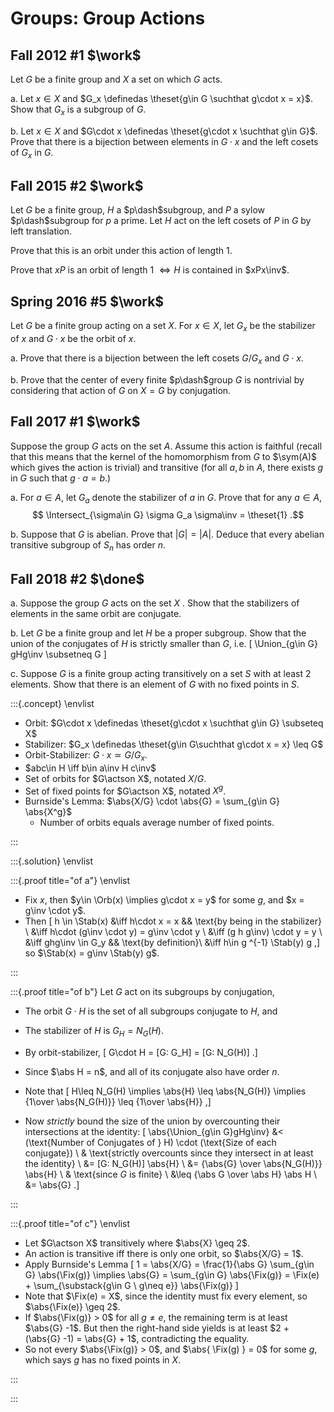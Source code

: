 # Groups: Group Actions

## Fall 2012 #1 $\work$
Let $G$ be a finite group and $X$ a set on which $G$ acts.

a.
Let $x\in X$ and $G_x \definedas \theset{g\in G \suchthat g\cdot x = x}$. 
Show that $G_x$ is a subgroup of $G$.

b.
Let $x\in X$ and $G\cdot x \definedas \theset{g\cdot x \suchthat g\in G}$.
Prove that there is a bijection between elements in $G\cdot x$ and the left cosets of $G_x$ in $G$.

## Fall 2015 #2 $\work$
Let $G$ be a finite group, $H$ a $p\dash$subgroup, and $P$ a sylow $p\dash$subgroup for $p$ a prime.
Let $H$ act on the left cosets of $P$ in $G$ by left translation.

Prove that this is an orbit under this action of length 1.

Prove that $xP$ is an orbit of length 1 $\iff H$ is contained in $xPx\inv$.

## Spring 2016 #5 $\work$
Let $G$ be a finite group acting on a set $X$.
For $x\in X$, let $G_x$ be the stabilizer of $x$ and $G\cdot x$ be the orbit of $x$.

a.
Prove that there is a bijection between the left cosets $G/G_x$ and $G\cdot x$.

b.
Prove that the center of every finite $p\dash$group $G$ is nontrivial by considering that action of $G$ on $X=G$ by conjugation.

## Fall 2017 #1 $\work$
Suppose the group $G$ acts on the set $A$. 
Assume this action is faithful (recall that this means that the kernel of the homomorphism from $G$ to $\sym(A)$ which gives the action is trivial) and transitive (for all $a, b$ in $A$, there exists $g$ in $G$ such that $g \cdot a = b$.)

a.
For $a \in A$, let $G_a$ denote the stabilizer of $a$ in $G$. 
Prove that for any $a \in A$, 
$$
\Intersect_{\sigma\in G} \sigma G_a \sigma\inv = \theset{1}
.$$

b.
Suppose that $G$ is abelian. Prove that $|G| = |A|$. Deduce that every abelian transitive subgroup of $S_n$ has order $n$.

## Fall 2018 #2 $\done$

a.
Suppose the group $G$ acts on the set $X$ . Show that the stabilizers of elements in the same orbit are conjugate.

b.
Let $G$ be a finite group and let $H$ be a proper subgroup. Show that the union of the conjugates of $H$ is strictly smaller than $G$, i.e.
\[
\Union_{g\in G} gHg\inv \subsetneq G
\]

c.
Suppose $G$ is a finite group acting transitively on a set $S$ with at least 2 elements. Show that there is an element of $G$ with no fixed points in $S$.

:::{.concept}
\envlist

- Orbit: $G\cdot x \definedas \theset{g\cdot x \suchthat g\in G} \subseteq X$
- Stabilizer: $G_x \definedas \theset{g\in G\suchthat g\cdot x = x} \leq G$
- Orbit-Stabilizer: $G\cdot x \simeq G/G_x$.
- $abc\in H \iff b\in a\inv H c\inv$
- Set of orbits for $G\actson X$, notated $X/G$.
- Set of fixed points for $G\actson X$, notated $X^g$.
- Burnside's Lemma: $\abs{X/G} \cdot \abs{G} = \sum_{g\in G} \abs{X^g}$ 
  - Number of orbits equals average number of fixed points.

:::

:::{.solution}
\envlist

:::{.proof title="of a"}
\envlist

- Fix $x$, then $y\in \Orb(x) \implies g\cdot x = y$ for some $g$, and $x = g\inv \cdot y$.
- Then
\[
h \in \Stab(x)
&\iff h\cdot x = x && \text{by being in the stabilizer} \\
&\iff h\cdot (g\inv \cdot y) = g\inv \cdot y \\
&\iff (g h g\inv) \cdot y = y \\
&\iff ghg\inv \in G_y && \text{by definition}\\
&\iff h\in g ^{-1}  \Stab(y) g
,\]
so $\Stab(x) = g\inv \Stab(y) g$.

:::

:::{.proof title="of b"}
Let $G$ act on its subgroups by conjugation, 

- The orbit $G\cdot H$ is the set of all subgroups conjugate to $H$, and

- The stabilizer of $H$ is $G_H = N_G(H)$.

- By orbit-stabilizer,
\[
G\cdot H = [G: G_H] = [G: N_G(H)]
.\]

- Since $\abs H = n$, and all of its conjugate also have order $n$.

- Note that 
\[
H\leq N_G(H) \implies \abs{H} \leq \abs{N_G(H)} \implies {1\over \abs{N_G(H)}} \leq {1\over \abs{H}}
,\]

- Now *strictly* bound the size of the union by overcounting their intersections at the identity:
\[
\abs{\Union_{g\in G}gHg\inv} 
&< (\text{Number of Conjugates of } H) \cdot (\text{Size of each conjugate}) \\ 
& \text{strictly overcounts since they intersect in at least the identity} \\
&= [G: N_G(H)] \abs{H} \\
&= {\abs{G} \over \abs{N_G(H)}} \abs{H} \\
& \text{since $G$ is finite} \\
&\leq {\abs G \over \abs H} \abs H \\
&= \abs{G}
.\]

:::

:::{.proof title="of c"}
\envlist

- Let $G\actson X$ transitively where $\abs{X} \geq 2$.
- An action is transitive iff there is only one orbit, so $\abs{X/G} = 1$.
- Apply Burnside's Lemma
\[
1 = \abs{X/G} = \frac{1}{\abs G} \sum_{g\in G} \abs{\Fix(g)} \implies \abs{G} = \sum_{g\in G} \abs{\Fix(g)} = \Fix(e) + \sum_{\substack{g\in G \\ g\neq e}} \abs{\Fix(g)}
\]
- Note that $\Fix(e) = X$, since the identity must fix every element, so $\abs{\Fix(e)} \geq 2$.
- If $\abs{\Fix(g)} > 0$ for all $g\neq e$, the remaining term is at least $\abs{G} -1$.
  But then the right-hand side yields is at least $2 + (\abs{G} -1) = \abs{G} + 1$, contradicting the equality.
- So not every $\abs{\Fix(g)} > 0$, and $\abs{ \Fix(g) } = 0$ for some $g$, which says $g$ has no fixed points in $X$.

:::

:::

